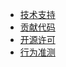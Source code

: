 * [技术支持](./support.md)
* [贡献代码](./contribute.md)
* [开源许可](./license.md)
* [行为准测](./code-of-conduct.md)
